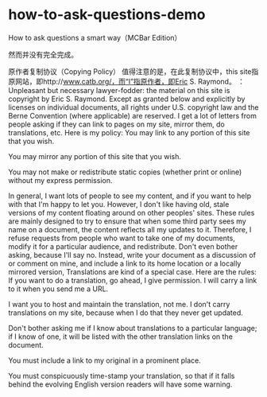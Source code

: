 # how-to-ask-questions-demo
How to ask questions a smart way（MCBar Edition）

然而并没有完全完成。

原作者复制协议（Copying Policy）
值得注意的是，在此复制协议中，this site指原网站，即http://www.catb.org/，而“I”指原作者，即Eric S. Raymond。
：
Unpleasant but necessary lawyer-fodder: the material on this site is copyright by Eric S. Raymond. Except as granted below and explicitly by licenses on individual documents, all rights under U.S. copyright law and the Berne Convention (where applicable) are reserved.
I get a lot of letters from people asking if they can link to pages on my site, mirror them, do translations, etc. Here is my policy:
You may link to any portion of this site that you wish.

You may mirror any portion of this site that you wish.

You may not make or redistribute static copies (whether print or online) without my express permission.

In general, I want lots of people to see my content, and if you want to help with that I'm happy to let you. However, I don't like having old, stale versions of my content floating around on other peoples' sites. These rules are mainly designed to try to ensure that when some third party sees my name on a document, the content reflects all my updates to it.
Therefore, I refuse requests from people who want to take one of my documents, modify it for a particular audience, and redistribute. Don't even bother asking, because I'll say no. Instead, write your document as a discussion of or comment on mine, and include a link to its home location or a locally mirrored version,
Translations are kind of a special case. Here are the rules:
If you want to do a translation, go ahead, I give permission. I will carry a link to it when you send me a URL.

I want you to host and maintain the translation, not me. I don't carry translations on my site, because when I do that they never get updated.

Don't bother asking me if I know about translations to a particular language; if I know of one, it will be listed with the other translation links on the document.

You must include a link to my original in a prominent place.

You must conspicuously time-stamp your translation, so that if it falls behind the evolving English version readers will have some warning.
